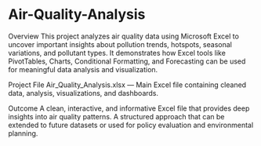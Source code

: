 # Air-Quality-Analysis
Overview
This project analyzes air quality data using Microsoft Excel to uncover important insights about pollution trends, hotspots, seasonal variations, and pollutant types.
It demonstrates how Excel tools like PivotTables, Charts, Conditional Formatting, and Forecasting can be used for meaningful data analysis and visualization.

Project File
Air_Quality_Analysis.xlsx — Main Excel file containing cleaned data, analysis, visualizations, and dashboards.

Outcome
A clean, interactive, and informative Excel file that provides deep insights into air quality patterns.
A structured approach that can be extended to future datasets or used for policy evaluation and environmental planning.
